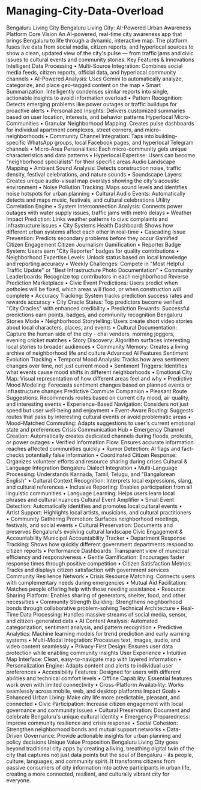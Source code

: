 # Managing-City-Data-Overload
Bengaluru Living City 
Bengaluru Living City: AI-Powered Urban Awareness Platform
Core Vision
An AI-powered, real-time city awareness app that brings Bengaluru to life through a dynamic, interactive map. The platform fuses live data from social media, citizen reports, and hyperlocal sources to show a clean, updated view of the city's pulse — from traffic jams and civic issues to cultural events and community stories.
Key Features & Innovations
Intelligent Data Processing
•	Multi-Source Integration: Combines social media feeds, citizen reports, official data, and hyperlocal community channels
•	AI-Powered Analysis: Uses Gemini to automatically analyze, categorize, and place geo-tagged content on the map
•	Smart Summarization: Intelligently condenses similar reports into single, actionable insights to avoid information overload
•	Pattern Recognition: Detects emerging problems like power outages or traffic buildups for proactive alerts
•	Personalized Insights: Delivers customized summaries based on user location, interests, and behavior patterns
Hyperlocal Micro-Communities
•	Granular Neighborhood Mapping: Creates pulse dashboards for individual apartment complexes, street corners, and micro-neighborhoods
•	Community Channel Integration: Taps into building-specific WhatsApp groups, local Facebook pages, and hyperlocal Telegram channels
•	Micro-Area Personalities: Each micro-community gets unique characteristics and data patterns
•	Hyperlocal Expertise: Users can become "neighborhood specialists" for their specific areas
Audio Landscape Mapping
•	Ambient Sound Analysis: Detects construction noise, traffic density, festival celebrations, and nature sounds
•	Soundscape Layers: Creates unique audio-visual map overlays showing the city's acoustic environment
•	Noise Pollution Tracking: Maps sound levels and identifies noise hotspots for urban planning
•	Cultural Audio Events: Automatically detects and maps music, festivals, and cultural celebrations
Utility Correlation Engine
•	System Interconnection Analysis: Connects power outages with water supply issues, traffic jams with metro delays
•	Weather Impact Prediction: Links weather patterns to civic complaints and infrastructure issues
•	City Systems Health Dashboard: Shows how different urban systems affect each other in real-time
•	Cascading Issue Prevention: Predicts secondary problems before they occur
Gamified Citizen Engagement
Citizen Journalism Gamification
•	Reporter Badge System: Users earn "City Reporter" badges for quality contributions
•	Neighborhood Expertise Levels: Unlock status based on local knowledge and reporting accuracy
•	Weekly Challenges: Compete in "Most Helpful Traffic Update" or "Best Infrastructure Photo Documentation"
•	Community Leaderboards: Recognize top contributors in each neighborhood
Reverse Prediction Marketplace
•	Civic Event Predictions: Users predict when potholes will be fixed, which areas will flood, or when construction will complete
•	Accuracy Tracking: System tracks prediction success rates and rewards accuracy
•	City Oracle Status: Top predictors become verified "City Oracles" with enhanced credibility
•	Prediction Rewards: Successful predictions earn points, badges, and community recognition
Bengaluru Stories Mode
•	Neighborhood Storytelling: Users create short video stories about local characters, places, and events
•	Cultural Documentation: Capture the human side of the city - chai vendors, morning joggers, evening cricket matches
•	Story Discovery: Algorithm surfaces interesting local stories to broader audiences
•	Community Memory: Creates a living archive of neighborhood life and culture
Advanced AI Features
Sentiment Evolution Tracking
•	Temporal Mood Analysis: Tracks how area sentiment changes over time, not just current mood
•	Sentiment Triggers: Identifies what events cause mood shifts in different neighborhoods
•	Emotional City Map: Visual representation of how different areas feel and why
•	Predictive Mood Modeling: Forecasts sentiment changes based on planned events or infrastructure changes
Predictive Commute Companion
•	Pleasant Route Suggestions: Recommends routes based on current city mood, air quality, and interesting events
•	Experience-Based Navigation: Considers not just speed but user well-being and enjoyment
•	Event-Aware Routing: Suggests routes that pass by interesting cultural events or avoid problematic areas
•	Mood-Matched Commuting: Adapts suggestions to user's current emotional state and preferences
Crisis Communication Hub
•	Emergency Channel Creation: Automatically creates dedicated channels during floods, protests, or power outages
•	Verified Information Flow: Ensures accurate information reaches affected communities quickly
•	Rumor Detection: AI flags and fact-checks potentially false information
•	Coordinated Citizen Response: Organizes volunteer efforts and resource sharing during crises
Cultural & Language Integration
Bengaluru Dialect Integration
•	Multi-Language Processing: Understands Kannada, Tamil, Telugu, and "Bangalorean English"
•	Cultural Context Recognition: Interprets local expressions, slang, and cultural references
•	Inclusive Reporting: Enables participation from all linguistic communities
•	Language Learning: Helps users learn local phrases and cultural nuances
Cultural Event Amplifier
•	Small Event Detection: Automatically identifies and promotes local cultural events
•	Artist Support: Highlights local artists, musicians, and cultural practitioners
•	Community Gathering Promotion: Surfaces neighborhood meetings, festivals, and social events
•	Cultural Preservation: Documents and preserves Bengaluru's evolving cultural landscape
Civic Engagement & Accountability
Municipal Accountability Tracker
•	Department Response Tracking: Shows how quickly different government departments respond to citizen reports
•	Performance Dashboards: Transparent view of municipal efficiency and responsiveness
•	Gentle Gamification: Encourages faster response times through positive competition
•	Citizen Satisfaction Metrics: Tracks and displays citizen satisfaction with government services
Community Resilience Network
•	Crisis Resource Matching: Connects users with complementary needs during emergencies
•	Mutual Aid Facilitation: Matches people offering help with those needing assistance
•	Resource Sharing Platform: Enables sharing of generators, shelter, food, and other necessities
•	Community Strength Building: Strengthens neighborhood bonds through collaborative problem-solving
Technical Architecture
•	Real-Time Data Processing: Handles massive streams of social media, sensor, and citizen-generated data
•	AI Content Analysis: Automated categorization, sentiment analysis, and pattern recognition
•	Predictive Analytics: Machine learning models for trend prediction and early warning systems
•	Multi-Modal Integration: Processes text, images, audio, and video content seamlessly
•	Privacy-First Design: Ensures user data protection while enabling community insights
User Experience
•	Intuitive Map Interface: Clean, easy-to-navigate map with layered information
•	Personalization Engine: Adapts content and alerts to individual user preferences
•	Accessibility Features: Designed for users with different abilities and technical comfort levels
•	Offline Capability: Essential features work even with limited connectivity
•	Cross-Platform Availability: Works seamlessly across mobile, web, and desktop platforms
Impact Goals
•	Enhanced Urban Living: Make city life more predictable, pleasant, and connected
•	Civic Participation: Increase citizen engagement with local governance and community issues
•	Cultural Preservation: Document and celebrate Bengaluru's unique cultural identity
•	Emergency Preparedness: Improve community resilience and crisis response
•	Social Cohesion: Strengthen neighborhood bonds and mutual support networks
•	Data-Driven Governance: Provide actionable insights for urban planning and policy decisions
Unique Value Proposition
Bengaluru Living City goes beyond traditional city apps by creating a living, breathing digital twin of the city that captures not just data points but the soul of Bengaluru - its people, culture, languages, and community spirit. It transforms citizens from passive consumers of city information into active participants in urban life, creating a more connected, resilient, and culturally vibrant city for everyone.







